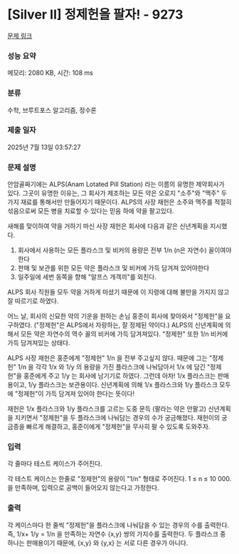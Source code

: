 # [Silver II] 정제헌을 팔자! - 9273 

[문제 링크](https://www.acmicpc.net/problem/9273) 

### 성능 요약

메모리: 2080 KB, 시간: 108 ms

### 분류

수학, 브루트포스 알고리즘, 정수론

### 제출 일자

2025년 7월 13일 03:57:27

### 문제 설명

<p>안암골짜기에는 ALPS(Anam Lotated Pill Station) 라는 이름의 유명한 제약회사가 있다. 그곳이 유명한 이유는, 그 회사가 제조하는 모든 약은 오로지 "소주"와 "맥주" 두 가지 재료를 통해서만 만들어지기 때문이다. ALPS의 사장 재헌은 소주와 맥주를 적절히 섞음으로써 모든 병을 치료할 수 있다는 믿음 하에 약을 팔고있다.</p>

<p>새해를 맞이하여 약을 거하기 마신 사장 재헌은 회사에 다음과 같은 신년계획을 지시했다.</p>

<ol>
	<li>회사에서 사용하는 모든 플라스크 및 비커의 용량은 전부 1/n (n은 자연수) 꼴이여야 한다</li>
	<li>판매 및 보관를 위한 모든 약은 플라스크 및 비커에 가득 담겨져 있어야한다</li>
	<li>일주일에 세번 동쪽을 향해 "알프스 개객끼"를 외친다.</li>
</ol>

<p>ALPS 회사 직원들 모두 약을 거하게 마셨기 때문에 이 지령에 대해 불만을 가지지 않고 잘 따르기로 하였다.</p>

<p>어느 날, 회사의 신묘한 약의 기운을 원하는 손님 홍준이 회사에 찾아와서 "정제헌"을 요구하였다. ("정제헌"은 ALPS에서 자랑하는, 잘 정제된 약이다.) ALPS의 신년계획에 의해서 모든 약은 자연수의 역수 꼴의 비커에 가득 담겨져있다. "정제헌" 또한 1/n 비커에 가득 담겨져있는 상태다. </p>

<p>ALPS 사장 재헌은 홍준에게 "정제헌" 1/n 을 전부 주고싶지 않다. 때문에 그는 "정제헌" 1/n 을 각각 1/x 와 1/y 의 용량을 가진 플라스크에 나눠담아서 1/x 에 담긴 "정제헌"을 홍준에게 주고 1/y 는 회사에 남기기로 하였다. 그런데 아차! 1/x 플라스크는 판매용이고, 1/y 플라스크는 보관용이다. 신년계획에 의해 1/x 플라스크와 1/y 플라스크 모두에 "정제헌"이 가득 담겨져 있어야 한다는 뜻이다!</p>

<p>재헌은 1/x 플라스크와 1/y 플라스크를 고르는 도중 문득 (팔라는 약은 안팔고) 신년계획을 지키면서 "정제헌"을 두 플라스크에 나눠담는 경우의 수가 궁금해졌다. 재헌이의 궁금증을 빠르게 해결하고, 홍준이에게 "정제헌"을 무사히 팔 수 있도록 도와주자.</p>

### 입력 

 <p>각 줄마다 테스트 케이스가 주어진다. </p>

<p>각 테스트 케이스는 한줄로 "정제헌"의 용량이 "1/n" 형태로 주어진다. 1 ≤ n ≤ 10 000. 을 만족하며, 입력으로 공백이 들어오지 않는다고 가정한다.</p>

### 출력 

 <p>각 케이스마다 한 줄씩 "정제헌"을 플라스크에 나눠담을 수 있는 경우의 수를 출력한다. 즉, 1/x+ 1/y = 1/n 을 만족하는 자연수 {x,y} 쌍의 가지수를 출력한다. 두 플라스크 중 하나는 판매용이기 때문에, {x,y} 와 {y,x} 는 서로 다른 경우가 아니다.</p>


